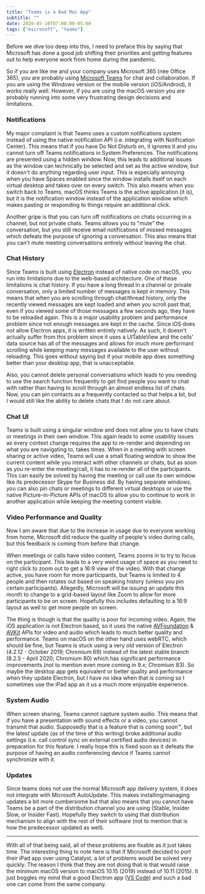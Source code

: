 ```yaml
---
title: "Teams is a Bad Mac App"
subtitle: ""
date: 2020-05-10T07:00:00-05:00
tags: ["microsoft", "teams"]
---
```


Before we dive too deep into this, I need to preface this by saying that Microsoft has done a good job shifting their priorities and getting features out to help everyone work from home during the pandemic.

So if you are like me and your company uses Microsoft 365 (née Office 365), you are probably using [Microsoft Teams](https://www.microsoft.com/en-us/microsoft-365/microsoft-teams/group-chat-software) for chat and collaboration. If you are using the Windows version or the mobile version (iOS/Android), it works really well. However, if you are using the macOS version you are probably running into some very frustrating design decisions and limitations.

### Notifications

My major complaint is that Teams uses a custom notifications system instead of using the native notification API (i.e. integrating with Notification Center). This means that if you have Do Not Disturb on, it ignores it and you cannot turn off Teams notifications in System Preferences. The notifications are presented using a hidden window. Now, this leads to additional issues as the window can technically be selected and set as the active window, but it doesn't do anything regarding user input. This is especially annoying when you have Spaces enabled since the window installs itself on each virtual desktop and takes over on every switch. This also means when you switch back to Teams, macOS thinks Teams is the active application (it is), but it is the notification window instead of the application window which makes pasting or responding to things require an additional click.

Another gripe is that you can turn off notifications on chats occurring in a channel, but not private chats. Teams allows you to "mute" the conversation, but you still receive email notifications of missed messages which defeats the purpose of ignoring a conversation. This also means that you can't mute meeting conversations entirely without leaving the chat.

### Chat History

Since Teams is built using [Electron](https://www.electronjs.org/) instead of native code on macOS, you run into limitations due to the web-based architecture. One of these limitations is chat history. If you have a long thread in a channel or private conversation, only a limited number of messages is kept in memory. This means that when you are scrolling through chat/thread history, only the recently viewed messages are kept loaded and when you scroll past that, even if you viewed some of those messages a few seconds ago, they have to be reloaded again. This is a major usability problem and performance problem since not enough messages are kept in the cache. Since iOS does not allow Electron apps, it is written entirely natively. As such, it doesn't actually suffer from this problem since it uses a UITableView and the cells' data source has all of the messages and allows for much more performant scrolling while keeping many messages available to the user without reloading. This goes without saying but if your mobile app does something better than your desktop app, that is unacceptable.

Also, you cannot delete personal conversations which leads to you needing to use the search function frequently to get find people you want to chat with rather than having to scroll through an almost endless list of chats. Now, you can pin contacts as a frequently contacted so that helps a bit, but I would still like the ability to delete chats that I do not care about.

### Chat UI

Teams is built using a singular window and does not allow you to have chats or meetings in their own window. This again leads to some usability issues as every context change requires the app to re-render and depending on what you are navigating to, takes times. When in a meeting with screen sharing or active video, Teams will use a small floating window to show the current content while you interact with other channels or chats, but as soon as you re-enter the meeting/call, it has to re-render all of the participants. This can easily be solved by having the meeting or call use its own window like its predecessor Skype for Business did. By having separate windows, you can also pin chats or meetings to different virtual desktops or use the native Picture-in-Picture APIs of macOS to allow you to continue to work in another application while keeping the meeting content visible.

### Video Performance and Quality

Now I am aware that due to the increase in usage due to everyone working from home, Microsoft did reduce the quality of people's video during calls, but this feedback is coming from before that change.

When meetings or calls have video content, Teams zooms in to try to focus on the participant. This leads to a very weird usage of space as you need to right click to zoom out to get a 16:9 view of the video. With that change active, you have room for more participants, but Teams is limited to 4 people and then rotates out based on speaking history (unless you pin certain participants). Allegedly, Microsoft will be issuing an update this month to change to a grid-based layout like Zoom to allow for more participants to be on screen. Hopefully this includes defaulting to a 16:9 layout as well to get more people on screen. 

The thing is though is that the quality is poor for incoming video. Again, the iOS application is not Electron based, so it uses the native [AVFoundation](https://developer.apple.com/documentation/avfoundation?language=objc) & [AVKit](https://developer.apple.com/documentation/avkit?language=objc) APIs for video and audio which leads to much better quality and performance. Teams on macOS on the other hand uses webRTC, which should be fine, but Teams is stuck using a very old version of Electron (4.2.12 - October 2019; Chromium 69) instead of the latest stable branch (8.2.5 - April 2020; Chromium 80) which has significant performance improvements (not to mention even more coming in 9.x; Chromium 83). So maybe the desktop app gets equivalent or better quality and performance when they update Electron, but I have no idea when that is coming so I sometimes use the iPad app as it us a much more enjoyable experience.

### System Audio

When screen sharing, Teams cannot capture system audio. This means that if you have a presentation with sound effects or a video, you cannot transmit that audio. Supposedly that is a feature that is coming soon™, but the latest update (as of the time of this writing) broke additional audio settings (i.e. call control sync on external certified audio devices) in preparation for this feature. I really hope this is fixed soon as it defeats the purpose of having an audio conferencing device if Teams cannot synchronize with it.

### Updates

Since teams does not use the normal Microsoft app delivery system, it does not integrate with Microsoft AutoUpdate. This makes installing/managing updates a bit more cumbersome but that also means that you cannot have Teams be a part of the distribution channel you are using (Stable, Insider Slow, or Insider Fast). Hopefully they switch to using that distribution mechanism to align with the rest of their software (not to mention that is how the predecessor updated as well).

---

With all of that being said, all of these problems are fixable as it just takes time. The interesting thing to note here is that if Microsoft decided to port their iPad app over using Catalyst, a lot of problems would be solved very quickly. The reason I think that they are not doing that is that would raise the minimum macOS version to macOS 10.15 (2019) instead of 10.11 (2015). It just boggles my mind that a good Electron app ([VS Code](https://code.visualstudio.com/)) and such a bad one can come from the same company.


